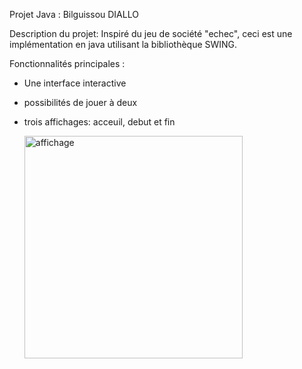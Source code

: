 Projet Java : Bilguissou DIALLO

Description du projet:
Inspiré du jeu de société "echec", ceci est une implémentation en java utilisant la bibliothèque SWING.

Fonctionnalités principales :
- Une interface interactive
- possibilités de jouer à deux
- trois affichages: acceuil, debut et fin

  
  <img width="349" height="356" alt="affichage" src="https://github.com/user-attachments/assets/d9f6a947-a9cf-4ddf-a272-9384b804cd75" />



